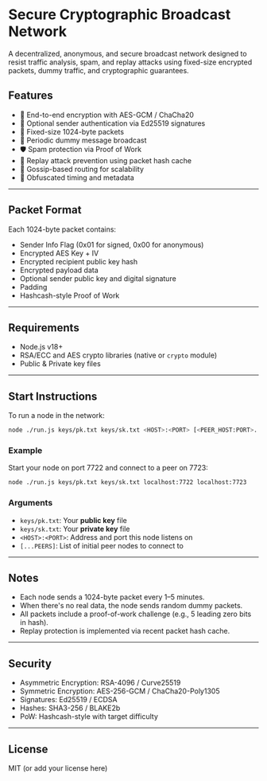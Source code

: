 # Secure Cryptographic Broadcast Network

A decentralized, anonymous, and secure broadcast network designed to resist traffic analysis, spam, and replay attacks using fixed-size encrypted packets, dummy traffic, and cryptographic guarantees.

## Features

- 🔐 End-to-end encryption with AES-GCM / ChaCha20
- 🧾 Optional sender authentication via Ed25519 signatures
- 🧊 Fixed-size 1024-byte packets
- 💬 Periodic dummy message broadcast
- 🛡️ Spam protection via Proof of Work
- 🔄 Replay attack prevention using packet hash cache
- 🧩 Gossip-based routing for scalability
- 🧅 Obfuscated timing and metadata

---

## Packet Format

Each 1024-byte packet contains:

- Sender Info Flag (0x01 for signed, 0x00 for anonymous)
- Encrypted AES Key + IV
- Encrypted recipient public key hash
- Encrypted payload data
- Optional sender public key and digital signature
- Padding
- Hashcash-style Proof of Work

---

## Requirements

- Node.js v18+
- RSA/ECC and AES crypto libraries (native or `crypto` module)
- Public & Private key files

---

## Start Instructions

To run a node in the network:

```bash
node ./run.js keys/pk.txt keys/sk.txt <HOST>:<PORT> [<PEER_HOST:PORT>...]
```

### Example

Start your node on port 7722 and connect to a peer on 7723:

```bash
node ./run.js keys/pk.txt keys/sk.txt localhost:7722 localhost:7723
```

### Arguments

- `keys/pk.txt`: Your **public key** file
- `keys/sk.txt`: Your **private key** file
- `<HOST>:<PORT>`: Address and port this node listens on
- `[...PEERS]`: List of initial peer nodes to connect to

---

## Notes

- Each node sends a 1024-byte packet every 1–5 minutes.
- When there's no real data, the node sends random dummy packets.
- All packets include a proof-of-work challenge (e.g., 5 leading zero bits in hash).
- Replay protection is implemented via recent packet hash cache.

---

## Security

- Asymmetric Encryption: RSA-4096 / Curve25519
- Symmetric Encryption: AES-256-GCM / ChaCha20-Poly1305
- Signatures: Ed25519 / ECDSA
- Hashes: SHA3-256 / BLAKE2b
- PoW: Hashcash-style with target difficulty

---

## License

MIT (or add your license here)
